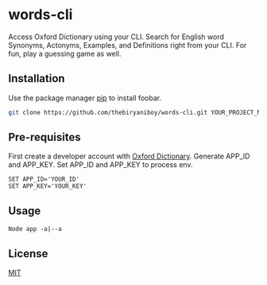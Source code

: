 # words-cli

Access Oxford Dictionary using your CLI. Search for English word Synonyms, Actonyms, Examples, and Definitions right from your CLI. For fun, play a guessing game as well.

## Installation

Use the package manager [pip](https://pip.pypa.io/en/stable/) to install foobar.

```bash
git clone https://github.com/thebiryaniboy/words-cli.git YOUR_PROJECT_NAME
```

## Pre-requisites

First create a developer account with [Oxford Dictionary](https://developer.oxforddictionaries.com). Generate APP_ID and APP_KEY.
Set APP_ID and APP_KEY to process env.

```
SET APP_ID='YOUR_ID'
SET APP_KEY='YOUR_KEY'
```
## Usage

```
Node app -a|--a
```


## License
[MIT](https://choosealicense.com/licenses/mit/)